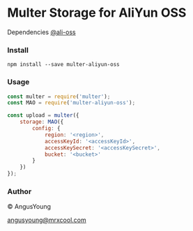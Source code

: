 # Multer Storage for AliYun OSS
Dependencies [@ali-oss](https://github.com/ali-sdk/ali-oss)
### Install
```npm
npm install --save multer-aliyun-oss
```
### Usage
```js
const multer = require('multer');
const MAO = require('multer-aliyun-oss');

const upload = multer({
    storage: MAO({
        config: {
            region: '<region>',
            accessKeyId: '<accessKeyId>',
            accessKeySecret: '<accessKeySecret>',
            bucket: '<bucket>'
        }
    })
});
```
### Author
&copy; AngusYoung

<angusyoung@mrxcool.com>